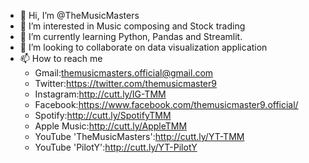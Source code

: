 - 👋 Hi, I’m @TheMusicMasters
- 👀 I’m interested in Music composing and Stock trading
- 🌱 I’m currently learning Python, Pandas and Streamlit.
- 💞️ I’m looking to collaborate on data visualization application
- 📫 How to reach me
  - Gmail:themusicmasters.official@gmail.com
  - Twitter:https://twitter.com/themusicmaster9
  - Instagram:http://cutt.ly/IG-TMM
  - Facebook:https://www.facebook.com/themusicmaster9.official/
  - Spotify:http://cutt.ly/SpotifyTMM
  - Apple Music:http://cutt.ly/AppleTMM
  - YouTube 'TheMusicMasters':http://cutt.ly/YT-TMM
  - YouTube 'PilotY':http://cutt.ly/YT-PilotY

<!---
TheMusicMasters/TheMusicMasters is a ✨ special ✨ repository because its `README.md` (this file) appears on your GitHub profile.
You can click the Preview link to take a look at your changes.
--->

